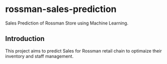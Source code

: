 # rossman-sales-prediction
Sales Prediction of Rossman Store using Machine Learning.
<h2>Introduction</h2>
This project aims to predict Sales for Rossman retail chain to optimaize their inventory and staff management.

